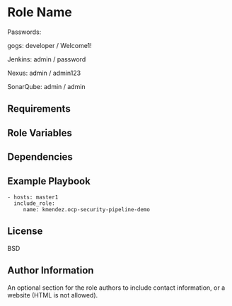 Role Name
=========

Passwords:

gogs: developer / Welcome1!

Jenkins: admin / password

Nexus: admin / admin123

SonarQube: admin / admin

Requirements
------------


Role Variables
--------------


Dependencies
------------


Example Playbook
----------------


    - hosts: master1
      include_role:
         name: kmendez.ocp-security-pipeline-demo

License
-------

BSD

Author Information
------------------

An optional section for the role authors to include contact information, or a website (HTML is not allowed).
